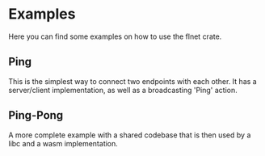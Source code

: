 # Examples

Here you can find some examples on how to use the flnet crate.

## Ping

This is the simplest way to connect two endpoints with each
other.
It has a server/client implementation, as well as a broadcasting
'Ping' action.

## Ping-Pong

A more complete example with a shared codebase that is then used by
a libc and a wasm implementation.